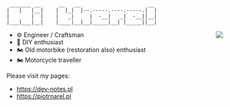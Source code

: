 
```
 _______ __      __   __                      __                      
|   |   |__|    |  |_|  |--.-----.----.-----.|  |                     
|       |  |    |   _|     |  -__|   _|  -__||__|                     
|___|___|__|    |____|__|__|_____|__| |_____||__|  
```

<img align="right" src="https://github-readme-stats.vercel.app/api?username=piotrnarel&show_icons=true&theme=dark&rank_icon=github" />

- ⚙️ Engineer / Craftsman
- 🔧 DIY enthusiast
- 🏍 Old motorbike (restoration also) enthusiast
- 🏍 Motorcycle traveller


Please visit my pages:
- https://dev-notes.pl
- https://piotrnarel.pl
  
<!--

![Piotr Narel Stats](https://github-readme-stats.vercel.app/api?username=piotrnarel&show_icons=true&theme=dark&rank_icon=github)

-->
